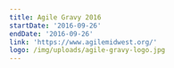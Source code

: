 ```yaml
---
title: Agile Gravy 2016
startDate: '2016-09-26'
endDate: '2016-09-26'
link: 'https://www.agilemidwest.org/'
logo: /img/uploads/agile-gravy-logo.jpg
---
```


